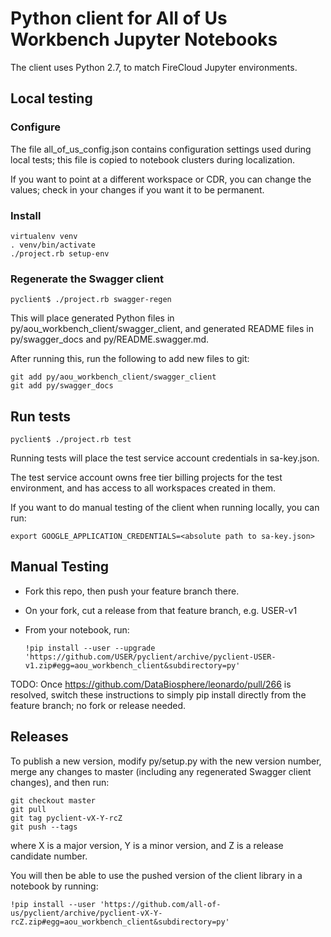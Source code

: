 # Python client for All of Us Workbench Jupyter Notebooks

The client uses Python 2.7, to match FireCloud Jupyter environments.

## Local testing

### Configure

The file all_of_us_config.json contains configuration settings used during
local tests; this file is copied to notebook clusters during localization.

If you want to point at a different workspace or CDR, you can change the values;
check in your changes if you want it to be permanent.  

### Install

```Shell
virtualenv venv
. venv/bin/activate
./project.rb setup-env
```

### Regenerate the Swagger client

```Shell
pyclient$ ./project.rb swagger-regen
```

This will place generated Python files in py/aou_workbench_client/swagger_client,
and generated README files in py/swagger_docs and py/README.swagger.md.

After running this, run the following to add new files to git:

```Shell
git add py/aou_workbench_client/swagger_client
git add py/swagger_docs
```

## Run tests
```Shell
pyclient$ ./project.rb test
```

Running tests will place the test service account credentials in sa-key.json.

The test service account owns free tier billing projects for the test environment, and has
access to all workspaces created in them.

If you want to do manual testing of the client when running locally, you can run:

```Shell
export GOOGLE_APPLICATION_CREDENTIALS=<absolute path to sa-key.json>
```

## Manual Testing

- Fork this repo, then push your feature branch there.
- On your fork, cut a release from that feature branch, e.g. USER-v1
- From your notebook, run:

  ```
  !pip install --user --upgrade 'https://github.com/USER/pyclient/archive/pyclient-USER-v1.zip#egg=aou_workbench_client&subdirectory=py'
  ```

TODO: Once https://github.com/DataBiosphere/leonardo/pull/266 is resolved,
switch these instructions to simply pip install directly from the feature
branch; no fork or release needed.

## Releases

To publish a new version, modify py/setup.py with the new version number,
merge any changes to master (including any regenerated
Swagger client changes), and then run:

```Shell
git checkout master
git pull
git tag pyclient-vX-Y-rcZ
git push --tags
```

where X is a major version, Y is a minor version, and Z is a release candidate
number.

You will then be able to use the pushed version of the client library in a notebook
by running:

```Shell
!pip install --user 'https://github.com/all-of-us/pyclient/archive/pyclient-vX-Y-rcZ.zip#egg=aou_workbench_client&subdirectory=py'
```


